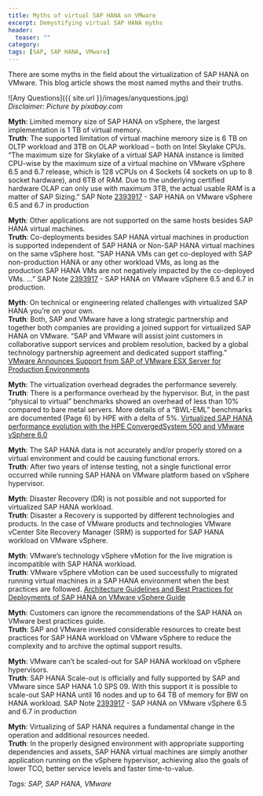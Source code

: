 ```yaml
---
title: Myths of virtual SAP HANA on VMware
excerpt: Demystifying virtual SAP HANA myths
header:
  teaser: ""
category:
tags: [SAP, SAP HANA, VMware]
---
```


There are some myths in the field about the virtualization of SAP HANA on VMware. This blog article shows the most named myths and their truths.

![Any Questions]({{ site.url }}/images/anyquestions.jpg)  
*Disclaimer: Picture by pixabay.com*

**Myth**: Limited memory size of SAP HANA on vSphere, the largest implementation is 1 TB of virtual memory.  
**Truth**: The supported limitation of virtual machine memory size is 6 TB on OLTP workload and 3TB on OLAP workload – both on Intel Skylake CPUs. “The maximum size for Skylake of a virtual SAP HANA instance is limited CPU-wise by the maximum size of a virtual machine on VMware vSphere 6.5 and 6.7 release, which is 128 vCPUs on 4 Sockets (4 sockets on up to 8 socket hardware), and 6TB of RAM. Due to the underlying certified hardware OLAP can only use with maximum 3TB, the actual usable RAM is a matter of SAP Sizing.”
SAP Note [2393917](https://launchpad.support.sap.com/#/notes/239317) - SAP HANA on VMware vSphere 6.5 and 6.7 in production

**Myth**: Other applications are not supported on the same hosts besides SAP HANA virtual machines.  
**Truth**: Co-deployments besides SAP HANA virtual machines in production is supported independent of SAP HANA or Non-SAP HANA virtual machines on the same vSphere host. “SAP HANA VMs can get co-deployed with SAP non-production HANA or any other workload VMs, as long as the production SAP HANA VMs are not negatively impacted by the co-deployed VMs. …”
SAP Note [2393917](https://launchpad.support.sap.com/#/notes/239317) - SAP HANA on VMware vSphere 6.5 and 6.7 in production.

**Myth**: On technical or engineering related challenges with virtualized SAP HANA you’re on your own.  
**Truth**: Both, SAP and VMware have a long strategic partnership and together both companies are providing a joined support for virtualized SAP HANA on VMware.
“SAP and VMware will assist joint customers in collaborative support services and problem resolution, backed by a global technology partnership agreement and dedicated support staffing.”
[VMware Announces Support from SAP of VMware ESX Server for Production Environments](https://ir.vmware.com/overview/press-releases/press-release-details/2007/VMware-Announces-Support-from-SAP-of-VMware-ESX-Server-for-Production-Environments/default.aspx)

**Myth**: The virtualization overhead degrades the performance severely.  
**Truth**: There is a performance overhead by the hypervisor. But, in the past “physical to virtual” benchmarks showed an overhead of less than 10% compared to bare metal servers. More details of a “BWL-EML” benchmarks are documented (Page 6) by HPE with a delta of 5%.
[Virtualized SAP HANA performance evolution with the HPE ConvergedSystem 500 and VMware vSphere 6.0](https://h20195.www2.hpe.com/v2/getdocument.aspx?docname=4aa6-6194enw)

**Myth**: The SAP HANA data is not accurately and/or properly stored on a virtual environment and could be causing functional errors.  
**Truth**: After two years of intense testing, not a single functional error occurred while running SAP HANA on VMware platform based on vSphere hypervisor.

**Myth**: Disaster Recovery (DR) is not possible and not supported for virtualized SAP HANA workload.  
**Truth**: Disaster a Recovery is supported by different technologies and products. In the case of VMware products and technologies VMware vCenter Site Recovery Manager (SRM) is supported for SAP HANA workload on VMware vSphere.

**Myth**: VMware’s technology vSphere vMotion for the live migration is incompatible with SAP HANA workload.  
**Truth**: VMware vSphere vMotion can be used successfully to migrated running virtual machines in a SAP HANA environment when the best practices are followed.
[Architecture Guidelines and Best Practices for Deployments of SAP HANA on VMware vSphere Guide](https://www.vmware.com/content/dam/digitalmarketing/vmware/en/pdf/whitepaper/sap_hana_on_vmware_vsphere_best_practices_guide-white-paper.pdf)

**Myth**: Customers can ignore the recommendations of the SAP HANA on VMware best practices guide.  
**Truth**: SAP and VMware invested considerable resources to create best practices for SAP HANA workload on VMware vSphere to reduce the complexity and to archive the optimal support results.

**Myth**: VMware can’t be scaled-out for SAP HANA workload on vSphere hypervisors.  
**Truth**: SAP HANA Scale-out is officially and fully supported by SAP and VMware since SAP HANA 1.0 SPS 09. With this support it is possible to scale-out SAP HANA until 16 nodes and up to 64 TB of memory for BW on HANA workload.
SAP Note [2393917](https://launchpad.support.sap.com/#/notes/2393917) - SAP HANA on VMware vSphere 6.5 and 6.7 in production

**Myth**: Virtualizing of SAP HANA requires a fundamental change in the operation and additional resources needed.  
**Truth**: In the properly designed environment with appropriate supporting dependencies and assets, SAP HANA virtual machines are simply another application running on the vSphere hypervisor, achieving also the goals of lower TCO, better service levels and faster time-to-value.

*Tags: SAP, SAP HANA, VMware*
